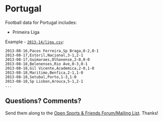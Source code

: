# Portugal

Football data for Portugal includes:

- Primeira Liga


Example - [`2013-14/liga.csv`](2013-14/1-liga.csv):

~~~
2013-08-16,Pacos Ferreira,Sp Braga,0-2,0-1
2013-08-17,Estoril,Nacional,3-1,2-1
2013-08-17,Guimaraes,Olhanense,2-0,0-0
2013-08-18,Belenenses,Rio Ave,0-3,0-1
2013-08-18,Gil Vicente,Academica,2-0,1-0
2013-08-18,Maritimo,Benfica,2-1,1-0
2013-08-18,Setubal,Porto,1-3,1-0
2013-08-18,Sp Lisbon,Arouca,5-1,2-1
...
~~~


## Questions? Comments?

Send them along to the
[Open Sports & Friends Forum/Mailing List](http://groups.google.com/group/opensport).
Thanks!

